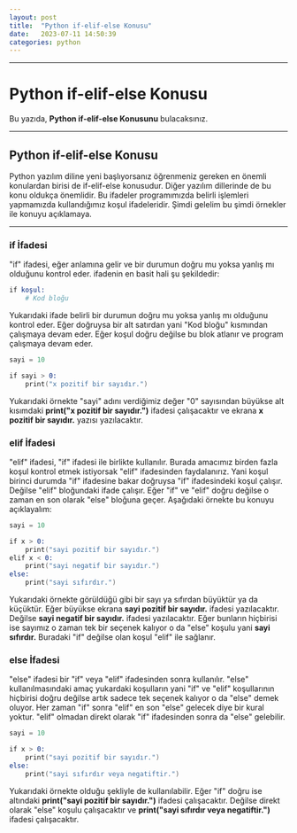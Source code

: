 ```yaml
---
layout: post
title:  "Python if-elif-else Konusu"
date:   2023-07-11 14:50:39
categories: python
---
```


---
# Python if-elif-else Konusu

Bu yazıda, **Python if-elif-else Konusunu** bulacaksınız.

---
## Python if-elif-else Konusu
Python yazılım diline yeni başlıyorsanız öğrenmeniz gereken en önemli konulardan birisi de if-elif-else konusudur. Diğer yazılım dillerinde de bu konu oldukça önemlidir. 
Bu ifadeler programımızda belirli işlemleri yapmamızda kullandığımız koşul ifadeleridir. Şimdi gelelim bu şimdi örnekler ile konuyu açıklamaya. 

---
### if İfadesi
"if" ifadesi, eğer anlamına gelir ve bir durumun doğru mu yoksa yanlış mı olduğunu kontrol eder. ifadenin en basit hali şu şekildedir:

```s
if koşul:
    # Kod bloğu
```
Yukarıdaki ifade belirli bir durumun doğru mu yoksa yanlış mı olduğunu kontrol eder. Eğer doğruysa bir alt satırdan yani "Kod bloğu"
kısmından çalışmaya devam eder. Eğer koşul doğru değilse bu blok atlanır ve program çalışmaya devam eder.

```s
sayi = 10

if sayi > 0:
    print("x pozitif bir sayıdır.")

```
Yukarıdaki örnekte "sayi" adını verdiğimiz değer "0" sayısından büyükse alt kısımdaki **print("x pozitif bir sayıdır.")** ifadesi çalışacaktır ve ekrana **x pozitif bir sayıdır.**
yazısı yazılacaktır. 

### elif İfadesi
"elif" ifadesi, "if" ifadesi ile birlikte kullanılır. Burada amacımız birden fazla koşul kontrol etmek istiyorsak "elif" ifadesinden faydalanırız.
Yani koşul birinci durumda "if" ifadesine bakar doğruysa "if" ifadesindeki koşul çalışır. Değilse "elif" bloğundaki ifade çalışır. Eğer "if" ve "elif" doğru değilse
o zaman en son olarak "else" bloğuna geçer. Aşağıdaki örnekte bu konuyu açıklayalım:

```s
sayi = 10

if x > 0:
    print("sayi pozitif bir sayıdır.")
elif x < 0:
    print("sayi negatif bir sayıdır.")
else:
    print("sayi sıfırdır.")
```

Yukarıdaki örnekte görüldüğü gibi bir sayı ya sıfırdan büyüktür ya da küçüktür. Eğer büyükse ekrana **sayi pozitif bir sayıdır.**
ifadesi yazılacaktır. Değilse **sayi negatif bir sayıdır.** ifadesi yazılacaktır. Eğer bunların hiçbirisi ise sayımız o zaman tek bir seçenek kalıyor
o da "else" koşulu yani **sayi sıfırdır.** Buradaki "if" değilse olan koşul "elif" ile sağlanır.

### else İfadesi
"else" ifadesi bir "if" veya "elif" ifadesinden sonra kullanılır. "else" kullanılmasındaki amaç yukardaki koşulların yani "if" ve "elif" koşullarının hiçbirisi doğru değilse 
artık sadece tek seçenek kalıyor o da "else" demek oluyor. Her zaman "if" sonra "elif" en son "else" gelecek diye bir kural yoktur.
"elif" olmadan direkt olarak "if" ifadesinden sonra da "else" gelebilir.

```s
sayi = 10

if x > 0:
    print("sayi pozitif bir sayıdır.")
else:
    print("sayi sıfırdır veya negatiftir.")
```
Yukarıdaki örnekte olduğu şekliyle de kullanılabilir. Eğer "if" doğru ise altındaki **print("sayi pozitif bir sayıdır.")** ifadesi çalışacaktır. Değilse 
direkt olarak "else" koşulu çalışacaktır ve **print("sayi sıfırdır veya negatiftir.")** ifadesi çalışacaktır.
